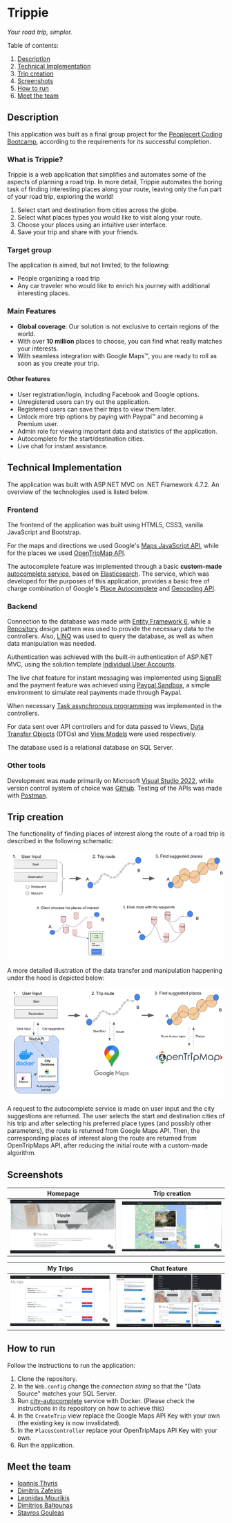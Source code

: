 # Trippie

*Your road trip, simpler.*

Table of contents:

1. [Description](#description)
2. [Technical Implementation](#technical-implementation)
3. [Trip creation](#trip-creation)
4. [Screenshots](#screenshots)
5. [How to run](#how-to-run)
6. [Meet the team](#meet-the-team)

## Description

This application was built as a final group project for the [Peoplecert Coding Bootcamp](https://peoplecerteducation.org/bootcamp/), according to the requirements for its successful completion.

### What is Trippie?

Trippie is a web application that simplifies and automates some of the aspects of planning a road trip. In more detail, Trippie automates the boring task of finding interesting places along your route, leaving only the fun part of your road trip, exploring the world!

1. Select start and destination from cities across the globe.
2. Select what places types you would like to visit along your route.
3. Choose your places using an intuitive user interface.
4. Save your trip and share with your friends.

### Target group

The application is aimed, but not limited, to the following:

- People organizing a road trip
- Any car traveler who would like to enrich his journey with additional interesting places.

### Main Features

- **Global coverage**: Our solution is not exclusive to certain regions of the world.
- With over **10 million** places to choose, you can find what really matches your interests.
- With seamless integration with Google Maps™, you are ready to roll as soon as you create your trip.

#### Other features

- User registration/login, including Facebook and Google options.
- Unregistered users can try out the application.
- Registered users can save their trips to view them later.
- Unlock more trip options by paying with Paypal™ and becoming a Premium user.
- Admin role for viewing important data and statistics of the application.
- Autocomplete for the start/destination cities.
- Live chat for instant assistance.

## Technical Implementation

The application was built with ASP.NET MVC on .NET Framework 4.7.2. An overview of the technologies used is listed below.

### Frontend

The frontend of the application was built using HTML5, CSS3, vanilla JavaScript and Bootstrap.

For the maps and directions we used Google's [Maps JavaScript API](https://developers.google.com/maps/documentation/javascript), while for the places we used [OpenTripMap API](https://opentripmap.io/product).

The autocomplete feature was implemented through a basic **custom-made** [autocomplete service](https://github.com/ioannis-thyris/city-autocomplete), based on [Elasticsearch](https://www.elastic.co/guide/index.html). The service, which was developed for the purposes of this application, provides a basic free of charge combination of Google's [Place Autocomplete](https://developers.google.com/maps/documentation/places/web-service/autocomplete) and [Geocoding API](https://developers.google.com/maps/documentation/geocoding).

### Backend

Connection to the database was made with [Entity Framework 6](https://learn.microsoft.com/en-us/ef/ef6/), while a [Repository](https://dotnettutorials.net/lesson/repository-design-pattern-csharp/) design pattern was used to provide the necessary data to the controllers. Also, [LINQ](https://learn.microsoft.com/en-us/dotnet/csharp/programming-guide/concepts/linq/) was used to query the database, as well as when data manipulation was needed.

Authentication was achieved with the built-in authentication of ASP.NET MVC, using the solution template [Individual User Accounts](https://learn.microsoft.com/en-us/aspnet/mvc/overview/security/create-an-aspnet-mvc-5-web-app-with-email-confirmation-and-password-reset).

The live chat feature for instant messaging was implemented using [SignalR](https://learn.microsoft.com/en-us/aspnet/signalr/overview/getting-started/introduction-to-signalr) and the payment feature was achieved using [Paypal Sandbox](https://developer.paypal.com/tools/sandbox/), a simple environment to simulate real payments made through Paypal.

When necessary [Task asynchronous programming](https://learn.microsoft.com/en-us/dotnet/csharp/programming-guide/concepts/async/) was implemented in the controllers.

For data sent over API controllers and for data passed to Views, [Data Transfer Objects](https://learn.microsoft.com/en-us/aspnet/web-api/overview/data/using-web-api-with-entity-framework/part-5) (DTOs) and [View Models](https://learn.microsoft.com/en-us/aspnet/mvc/overview/older-versions/mvc-music-store/mvc-music-store-part-3) were used respectively.

The database used is a relational database on SQL Server.

### Other tools

Development was made primarily on Microsoft [Visual Studio 2022](https://visualstudio.microsoft.com/vs/), while version control system of choice was [Github](https://github.com/). Testing of the APIs was made with [Postman](https://www.postman.com/).

## Trip creation

The functionality of finding places of interest along the route of a road trip is described in the following schematic:

![create trip functionality](./media/functionality.png)

A more detailed illustration of the data transfer and manipulation happening under the hood is depicted below:

![data transfer](./media/datatransfer.png)

A request to the autocomplete service is made on user input and the city suggestions are returned. The user selects the start and destination cities of his trip and after selecting his preferred place types (and possibly other parameters), the route is returned from Google Maps API. Then, the corresponding places of interest along the route are returned from OpenTripMaps API, after reducing the initial route with a custom-made algorithm.

## Screenshots

Homepage             |  Trip creation
:-------------------------:|:-------------------------:
![homepage](./media/homepage.png)  |  ![homepage](./media/createtrip.png)

My Trips             |  Chat feature
:-------------------------:|:-------------------------:
![mytrips](./media/mytrips.png)  |  ![chat](./media/chat.png)

## How to run

Follow the instructions to run the application:

1. Clone the repository.
2. In the `Web.config` change the *connection string* so that the "Data Source" matches your SQL Server.
3. Run [city-autocomplete](https://github.com/ioannis-thyris/city-autocomplete) service with Docker. (Please check the instructions in its repository on how to achieve this)
4. In the `CreateTrip` view replace the Google Maps API Key with your own (the existing key is now invalidated).
5. In the `PlacesController` replace your OpenTripMaps API Key with your own.
6. Run the application.

## Meet the team

- [Ioannis Thyris](https://github.com/ioannis-thyris)
- [Dimitris Zafeiris](https://github.com/zafeirisdimi)
- [Leonidas Mourikis](https://github.com/MourikisLeonidas)
- [Dimitrios Baltounas](https://github.com/GitEmm)
- [Stavros Gouleas](https://github.com/StaurosGouleas)
